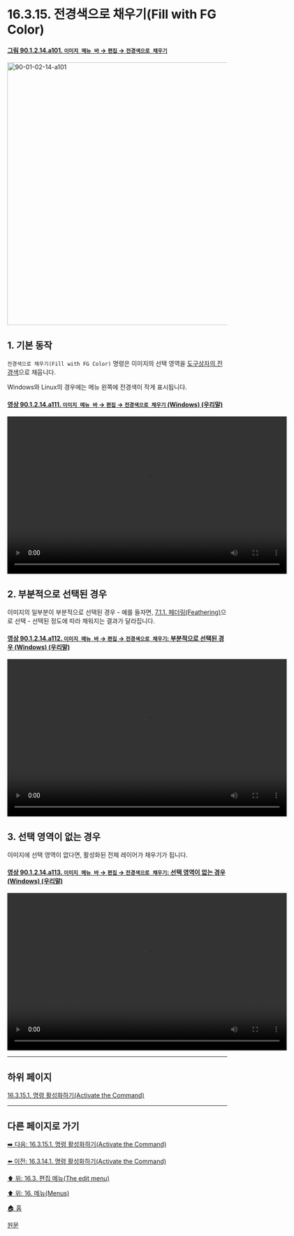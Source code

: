 # 16.3.15. 전경색으로 채우기(Fill with FG Color)

<a id="90-01-02-14-a101"></a>

#### [그림 90.1.2.14.a101. `이미지 메뉴 바` → `편집` → `전경색으로 채우기`](./90-01-02-14-fill_with_fg_color.md#90-01-02-14-a101)
<img width="980" height="601" alt="90-01-02-14-a101" src="https://github.com/user-attachments/assets/2cd3763f-5f04-4729-a66b-b4df9f6410f6" />

<a id="16-03-15-s1"></a>

## 1. 기본 동작
`전경색으로 채우기(Fill with FG Color)` 명령은 이미지의 선택 영역을 [도구상자의 전경색](./19-glossaryx-foreground_color.md)으로 채웁니다.

Windows와 Linux의 경우에는 메뉴 왼쪽에 전경색이 작게 표시됩니다.

<a id="90-01-02-14-a111"></a>

#### [영상 90.1.2.14.a111. `이미지 메뉴 바` → `편집` → `전경색으로 채우기` (Windows) (우리말)](./90-01-02-14-fill_with_fg_color.md#90-01-02-14-a111)
<video controls="controls" width="640" height="360" src="https://github.com/user-attachments/assets/35c55dd8-3f0c-4256-a126-7645443e82b5"></video>

<a id="16-03-15-s2"></a>

## 2. 부분적으로 선택된 경우
이미지의 일부분이 부분적으로 선택된 경우 - 예를 들자면, [7.1.1. 페더링(Feathering)](./07-01-01-feathering.md)으로 선택 - 선택된 정도에 따라 채워지는 결과가 달라집니다.

<a id="90-01-02-14-a112"></a>

#### [영상 90.1.2.14.a112. `이미지 메뉴 바` → `편집` → `전경색으로 채우기`: 부분적으로 선택된 경우 (Windows) (우리말)](./90-01-02-14-fill_with_fg_color.md#90-01-02-14-a112)
<video controls="controls" width="640" height="360" src="https://github.com/user-attachments/assets/a5ec29e7-8c25-41d2-9dfe-b83f3761f800"></video>

<a id="16-03-15-s3"></a>

## 3. 선택 영역이 없는 경우
이미지에 선택 영역이 없다면, 활성화된 전체 레이어가 채우기가 됩니다.

<a id="90-01-02-14-a113"></a>

#### [영상 90.1.2.14.a113. `이미지 메뉴 바` → `편집` → `전경색으로 채우기`: 선택 영역이 없는 경우 (Windows) (우리말)](./90-01-02-14-fill_with_fg_color.md#90-01-02-14-a113)
<video controls="controls" width="640" height="360" src="https://github.com/user-attachments/assets/a08d21e9-9336-42e5-b378-5a4ddea9e6a8"></video>

***

## 하위 페이지

[16.3.15.1. 명령 활성화하기(Activate the Command)](./16-03-15-01-activate_the_command.md)

***

## 다른 페이지로 가기

[➡️ 다음: 16.3.15.1. 명령 활성화하기(Activate the Command)](./16-03-15-01-activate_the_command.md)

[⬅️ 이전: 16.3.14.1. 명령 활성화하기(Activate the Command)](./16-03-14-01-activate_the_command.md)

[⬆️ 위: 16.3. 편집 메뉴(The edit menu)](./16-03-00-the-edit-menu.md)

[⬆️ 위: 16. 메뉴(Menus)](./16-00-menus.md)

[🏠 홈](./00-home.md)

[원문](https://docs.gimp.org/2.10/ko/gimp-edit-fill-fg.html)